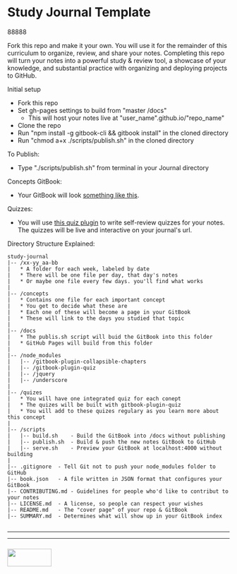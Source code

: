 # Study Journal Template

88888 

Fork this repo and make it your own.  You will use it for the remainder of this curriculum to organize, review, and share your notes.  Completing this repo will turn your notes into a powerful study & review tool, a showcase of your knowledge, and substantial practice with organizing and deploying projects to GitHub.
 
Initial setup
* Fork this repo
* Set gh-pages settings to build from "master /docs"
  * This will host your notes live at "user_name".github.io/"repo_name"
* Clone the repo
* Run "npm install -g gitbook-cli && gitbook install" in the cloned directory
* Run "chmod a+x ./scripts/publish.sh" in the cloned directory

To Publish:  
* Type "./scripts/publish.sh" from terminal in your Journal directory

Concepts GitBook:
* Your GitBook will look [something like this](https://elewa-academy.github.io/study-journal-template/).

Quizzes:
* You will use [this quiz plugin](https://github.com/chudaol/gitbook-plugin-quiz) to write self-review quizzes for your notes.  The quizzes will be live and interactive on your journal's url.

Directory Structure Explained: 
```
study-journal
|-- /xx-yy_aa-bb
|   * A folder for each week, labeled by date
|   * There will be one file per day, that day's notes
|   * Or maybe one file every few days. you'll find what works
|
|-- /concepts
|   * Contains one file for each important concept
|   * You get to decide what these are
|   * Each one of these will become a page in your GitBook
|   * These will link to the days you studied that topic
|
|-- /docs
|   * The publis.sh script will buid the GitBook into this folder
|   * GitHub Pages will build from this folder
|
|-- /node_modules
|   |-- /gitbook-plugin-collapsible-chapters
|   |-- /gitbook-plugin-quiz
|   |-- /jquery
|   |-- /underscore
|
|-- /quizes
|   * You will have one integrated quiz for each conept
|   * The quizes will be built with gitbook-plugin-quiz
|   * You will add to these quizes regulary as you learn more about this concept
|
|-- /scripts
|   |-- build.sh    - Build the GitBook into /docs without publishing
|   |-- publish.sh  - Build & push the new notes GitBook to GitHub
|   |-- serve.sh    - Preview your GitBook at localhost:4000 without building
|
|-- .gitignore  - Tell Git not to push your node_modules folder to GitHub
|-- book.json   - A file written in JSON format that configures your GitBook
|-- CONTRIBUTING.md - Guidelines for people who'd like to contribut to your notes
|-- LICENSE.md  - A license, so people can respect your wishes
|-- README.md   - The "cover page" of your repo & GitBook
|-- SUMMARY.md  - Determines what will show up in your GitBook index


```


___
___
### <a href="http://elewa.education/blog" target="_blank"><img src="https://user-images.githubusercontent.com/18554853/34921062-506450ae-f97d-11e7-875f-6feeb26ad72d.png" width="100" height="40"/></a>
